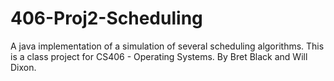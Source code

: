 # 406-Proj2-Scheduling
A java implementation of a simulation of several scheduling algorithms.  This is a class project for CS406 - Operating Systems.  By Bret Black and Will Dixon.